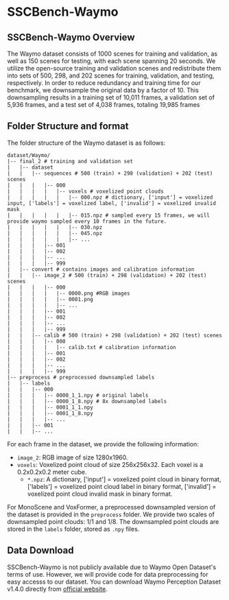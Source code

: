 # SSCBench-Waymo
## SSCBench-Waymo Overview
The Waymo dataset consists of 1000 scenes for training and validation, as well as 150 scenes for testing, with each scene spanning 20 seconds. We utilize the open-source training and validation scenes and redistribute them into sets of 500, 298, and 202 scenes for training, validation, and testing, respectively. In order to reduce redundancy and training time for our benchmark, we downsample the original data by a factor of 10. This downsampling results in a training set of 10,011 frames, a validation set of 5,936 frames, and a test set of 4,038 frames, totaling 19,985 frames
## Folder Structure and format
The folder structure of the Waymo dataset is as follows:
```
dataset/Waymo/
|-- final_2 # training and validation set
|   |-- dataset
|   |   |-- sequences # 500 (train) + 298 (validation) + 202 (test) scenes
|   |   |   |-- 000
|   |   |   |   |-- voxels # voxelized point clouds
|   |   |   |   |   |-- 000.npz # dictionary, ['input'] = voxelized input, ['labels'] = voxelized label, ['invalid'] = voxelized invalid mask
|   |   |   |   |   |-- 015.npz # sampled every 15 frames, we will provide waymo sampled every 10 frames in the future.
|   |   |   |   |   |-- 030.npz
|   |   |   |   |   |-- 045.npz
|   |   |   |   |   |-- ...
|   |   |   |-- 001
|   |   |   |-- 002
|   |   |   |-- ...
|   |   |   |-- 999
|   |-- convert # contains images and calibration information
|   |   |-- image_2 # 500 (train) + 298 (validation) + 202 (test) scenes
|   |   |   |-- 000
|   |   |   |   |-- 0000.png #RGB images
|   |   |   |   |-- 0001.png
|   |   |   |   |-- ...
|   |   |   |-- 001
|   |   |   |-- 002
|   |   |   |-- ...
|   |   |   |-- 999
|   |   |-- calib # 500 (train) + 298 (validation) + 202 (test) scenes
|   |   |   |-- 000
|   |   |   |   |-- calib.txt # calibration information
|   |   |   |-- 001
|   |   |   |-- 002
|   |   |   |-- ...
|   |   |   |-- 999
|-- preprocess # preprocessed downsampled labels
|   |-- labels
|   |   |-- 000
|   |   |   |-- 0000_1_1.npy # original labels
|   |   |   |-- 0000_1_8.npy # 8x downsampled labels
|   |   |   |-- 0001_1_1.npy
|   |   |   |-- 0001_1_8.npy
|   |   |   |-- ...
|   |   |-- 001
|   |   |-- ...
```

For each frame in the dataset, we provide the following information:
* `image_2`: RGB image of size 1280x1960.
* `voxels`: Voxelized point cloud of size 256x256x32. Each voxel is a 0.2x0.2x0.2 meter cube.
    * `*.npz`: A dictionary, ['input'] = voxelized point cloud in binary format, ['labels'] = voxelized point cloud label in binary format, ['invalid'] = voxelized point cloud invalid mask in binary format.

For MonoScene and VoxFormer, a preprocessed downsampled version of the dataset is provided in the `preprocess` folder. We provide two scales of downsampled point clouds: 1/1 and 1/8. The downsampled point clouds are stored in the `labels` folder, stored as `.npy` files.

## Data Download
SSCBench-Waymo is not publicly available due to Waymo Open Dataset's terms of use. However, we will provide code for data preprocessing for easy accesss to our dataset. You can download Waymo Perception Dataset v1.4.0 directly from [official website]([https://drive.google.com/file/d/1NzN6eqCnuxzau0m_N9B02Q2zwLBKhnBp/view?usp=share_link](https://waymo.com/intl/en_us/open/download/)).
